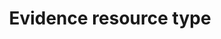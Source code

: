 ---
title: 'Evidence resource type'
field: 'is.evidenceResourceType'
slug: 'is-evidenceresourcetype'
comment: 'Select from control list'
required: False
vocabulary: 'vocabulary.txt'
module: 'Evaluation'
cluster: 'Impact'
policy: 'Controlled value. Single select from control list.'
layout: 'home'
---